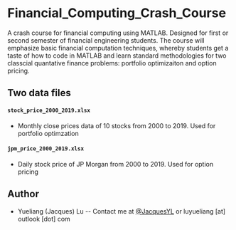 # Financial_Computing_Crash_Course

A crash course for financial computing using MATLAB. Designed for first or second semester of financial engineering students. The course will emphasize basic financial computation techniques, whereby students get a taste of how to code in MATLAB and learn standard methodologies for two classcial quantative finance problems: portfolio optimizaiton and option pricing. 

## Two data files

#### `stock_price_2000_2019.xlsx`

* Monthly close prices data of 10 stocks from 2000 to 2019. Used for portfolio optimzation

#### `jpm_price_2000_2019.xlsx`

* Daily stock price of JP Morgan from 2000 to 2019. Used for option pricing 

## Author

* Yueliang (Jacques) Lu -- Contact me at 
[@JacquesYL](https://github.com/JacquesYL) or luyueliang [at] outlook [dot] com
